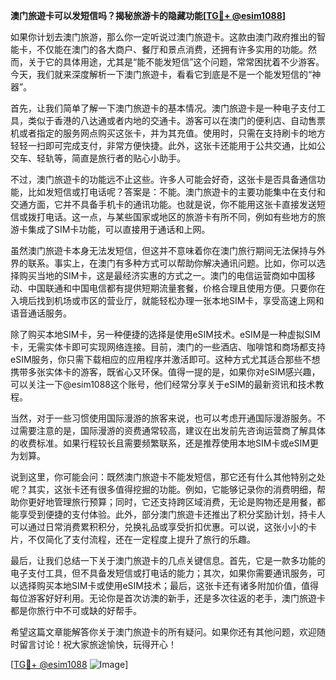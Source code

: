**澳门旅遊卡可以发短信吗？揭秘旅游卡的隐藏功能[[TG💪+ @esim1088](https://t.me/s/esim1088)]**

如果你计划去澳门旅游，那么你一定听说过澳门旅遊卡。这款由澳门政府推出的智能卡，不仅能在澳门的各大商户、餐厅和景点消费，还拥有许多实用的功能。然而，关于它的具体用途，尤其是“能不能发短信”这个问题，常常困扰着不少游客。今天，我们就来深度解析一下澳门旅遊卡，看看它到底是不是一个能发短信的“神器”。

首先，让我们简单了解一下澳门旅遊卡的基本情况。澳门旅遊卡是一种电子支付工具，类似于香港的八达通或者内地的交通卡。游客可以在澳门的便利店、自动售票机或者指定的服务网点购买这张卡，并为其充值。使用时，只需在支持刷卡的地方轻轻一扫即可完成支付，非常方便快捷。此外，这张卡还能用于公共交通，比如公交车、轻轨等，简直是旅行者的贴心小助手。

不过，澳门旅遊卡的功能远不止这些。许多人可能会好奇，这张卡是否具备通信功能，比如发短信或打电话呢？答案是：不能。澳门旅遊卡的主要功能集中在支付和交通方面，它并不具备手机卡的通讯功能。也就是说，你不能用这张卡直接发送短信或拨打电话。这一点，与某些国家或地区的旅游卡有所不同，例如有些地方的旅游卡集成了SIM卡功能，可以直接用于通话和上网。

虽然澳门旅遊卡本身无法发短信，但这并不意味着你在澳门旅行期间无法保持与外界的联系。事实上，在澳门有多种方式可以帮助你解决通讯问题。比如，你可以选择购买当地的SIM卡，这是最经济实惠的方式之一。澳门的电信运营商如中国移动、中国联通和中国电信都有提供短期流量套餐，价格合理且使用方便。只要你在入境后找到机场或市区的营业厅，就能轻松办理一张本地SIM卡，享受高速上网和语音通话服务。

除了购买本地SIM卡，另一种便捷的选择是使用eSIM技术。eSIM是一种虚拟SIM卡，无需实体卡即可实现网络连接。目前，澳门的一些酒店、咖啡馆和商场都支持eSIM服务，你只需下载相应的应用程序并激活即可。这种方式尤其适合那些不想携带多张实体卡的游客，既省心又环保。值得一提的是，如果你对eSIM感兴趣，可以关注一下@esim1088这个账号，他们经常分享关于eSIM的最新资讯和技术教程。

当然，对于一些习惯使用国际漫游的旅客来说，也可以考虑开通国际漫游服务。不过需要注意的是，国际漫游的资费通常较高，建议在出发前先咨询运营商了解具体的收费标准。如果行程较长且需要频繁联系，还是推荐使用本地SIM卡或eSIM更为划算。

说到这里，你可能会问：既然澳门旅遊卡不能发短信，那它还有什么其他特别之处呢？其实，这张卡还有很多值得挖掘的功能。例如，它能够记录你的消费明细，帮助你更好地管理旅行预算；同时，它还支持跨区域消费，无论是购物还是用餐，都能享受到便捷的支付体验。此外，部分澳门旅遊卡还推出了积分奖励计划，持卡人可以通过日常消费累积积分，兑换礼品或享受折扣优惠。可以说，这张小小的卡片，不仅简化了支付流程，还在一定程度上提升了旅行的乐趣。

最后，让我们总结一下关于澳门旅遊卡的几点关键信息。首先，它是一款多功能的电子支付工具，但不具备发短信或打电话的能力；其次，如果你需要通讯服务，可以选择购买本地SIM卡或使用eSIM技术；最后，这张卡还有诸多附加价值，值得每位游客好好利用。无论你是首次访澳的新手，还是多次往返的老手，澳门旅遊卡都是你旅行中不可或缺的好帮手。

希望这篇文章能解答你关于澳门旅遊卡的所有疑问。如果你还有其他问题，欢迎随时留言讨论！祝大家旅途愉快，玩得开心！

[[TG💪+ @esim1088](https://t.me/s/esim1088) ![Image](https://i.postimg.cc/4NQfJmqS/Snipaste-2025-05-13-00-14-12.png)]